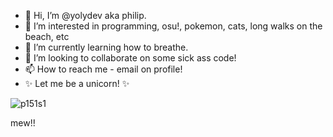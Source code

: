 - 👋 Hi, I’m @yolydev aka philip.
- 👀 I’m interested in programming, osu!, pokemon, cats, long walks on the beach, etc
- 🌱 I’m currently learning how to breathe.
- 💞️ I’m looking to collaborate on some sick ass code!
- 📫 How to reach me - email on profile!
- ✨ Let me be a unicorn! ✨

![p151s1](https://user-images.githubusercontent.com/20355730/149593092-24935629-f2b9-4188-a23a-669c41e3e049.png)

mew!!
<!---
yolydev/yolydev is a ✨ special ✨ repository because its `README.md` (this file) appears on your GitHub profile.
You can click the Preview link to take a look at your changes.
--->
